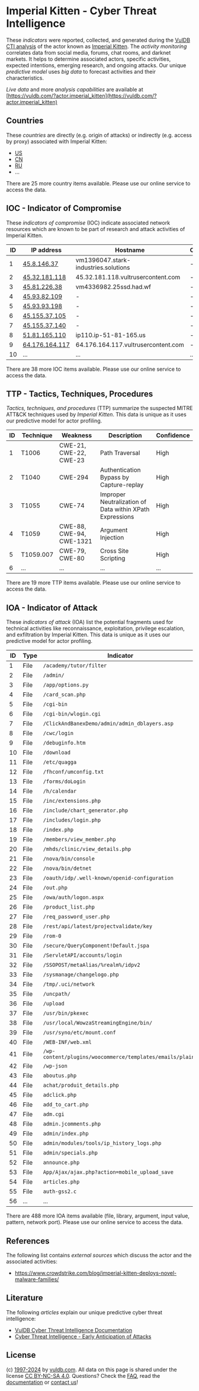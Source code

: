 # Imperial Kitten - Cyber Threat Intelligence

These _indicators_ were reported, collected, and generated during the [VulDB CTI analysis](https://vuldb.com/?kb.cti) of the actor known as [Imperial Kitten](https://vuldb.com/?actor.imperial_kitten). The _activity monitoring_ correlates data from social media, forums, chat rooms, and darknet markets. It helps to determine associated actors, specific activities, expected intentions, emerging research, and ongoing attacks. Our unique _predictive model_ uses _big data_ to forecast activities and their characteristics.

_Live data_ and more _analysis capabilities_ are available at [https://vuldb.com/?actor.imperial_kitten](https://vuldb.com/?actor.imperial_kitten)

## Countries

These _countries_ are directly (e.g. origin of attacks) or indirectly (e.g. access by proxy) associated with Imperial Kitten:

* [US](https://vuldb.com/?country.us)
* [CN](https://vuldb.com/?country.cn)
* [RU](https://vuldb.com/?country.ru)
* ...

There are 25 more country items available. Please use our online service to access the data.

## IOC - Indicator of Compromise

These _indicators of compromise_ (IOC) indicate associated network resources which are known to be part of research and attack activities of Imperial Kitten.

ID | IP address | Hostname | Campaign | Confidence
-- | ---------- | -------- | -------- | ----------
1 | [45.8.146.37](https://vuldb.com/?ip.45.8.146.37) | vm1396047.stark-industries.solutions | - | High
2 | [45.32.181.118](https://vuldb.com/?ip.45.32.181.118) | 45.32.181.118.vultrusercontent.com | - | Medium
3 | [45.81.226.38](https://vuldb.com/?ip.45.81.226.38) | vm4336982.25ssd.had.wf | - | High
4 | [45.93.82.109](https://vuldb.com/?ip.45.93.82.109) | - | - | High
5 | [45.93.93.198](https://vuldb.com/?ip.45.93.93.198) | - | - | High
6 | [45.155.37.105](https://vuldb.com/?ip.45.155.37.105) | - | - | High
7 | [45.155.37.140](https://vuldb.com/?ip.45.155.37.140) | - | - | High
8 | [51.81.165.110](https://vuldb.com/?ip.51.81.165.110) | ip110.ip-51-81-165.us | - | High
9 | [64.176.164.117](https://vuldb.com/?ip.64.176.164.117) | 64.176.164.117.vultrusercontent.com | - | Medium
10 | ... | ... | ... | ...

There are 38 more IOC items available. Please use our online service to access the data.

## TTP - Tactics, Techniques, Procedures

_Tactics, techniques, and procedures_ (TTP) summarize the suspected MITRE ATT&CK techniques used by _Imperial Kitten_. This data is unique as it uses our predictive model for actor profiling.

ID | Technique | Weakness | Description | Confidence
-- | --------- | -------- | ----------- | ----------
1 | T1006 | CWE-21, CWE-22, CWE-23 | Path Traversal | High
2 | T1040 | CWE-294 | Authentication Bypass by Capture-replay | High
3 | T1055 | CWE-74 | Improper Neutralization of Data within XPath Expressions | High
4 | T1059 | CWE-88, CWE-94, CWE-1321 | Argument Injection | High
5 | T1059.007 | CWE-79, CWE-80 | Cross Site Scripting | High
6 | ... | ... | ... | ...

There are 19 more TTP items available. Please use our online service to access the data.

## IOA - Indicator of Attack

These _indicators of attack_ (IOA) list the potential fragments used for technical activities like reconnaissance, exploitation, privilege escalation, and exfiltration by Imperial Kitten. This data is unique as it uses our predictive model for actor profiling.

ID | Type | Indicator | Confidence
-- | ---- | --------- | ----------
1 | File | `/academy/tutor/filter` | High
2 | File | `/admin/` | Low
3 | File | `/app/options.py` | High
4 | File | `/card_scan.php` | High
5 | File | `/cgi-bin` | Medium
6 | File | `/cgi-bin/wlogin.cgi` | High
7 | File | `/ClickAndBanexDemo/admin/admin_dblayers.asp` | High
8 | File | `/cwc/login` | Medium
9 | File | `/debuginfo.htm` | High
10 | File | `/download` | Medium
11 | File | `/etc/quagga` | Medium
12 | File | `/fhconf/umconfig.txt` | High
13 | File | `/forms/doLogin` | High
14 | File | `/h/calendar` | Medium
15 | File | `/inc/extensions.php` | High
16 | File | `/include/chart_generator.php` | High
17 | File | `/includes/login.php` | High
18 | File | `/index.php` | Medium
19 | File | `/members/view_member.php` | High
20 | File | `/mhds/clinic/view_details.php` | High
21 | File | `/nova/bin/console` | High
22 | File | `/nova/bin/detnet` | High
23 | File | `/oauth/idp/.well-known/openid-configuration` | High
24 | File | `/out.php` | Medium
25 | File | `/owa/auth/logon.aspx` | High
26 | File | `/product_list.php` | High
27 | File | `/req_password_user.php` | High
28 | File | `/rest/api/latest/projectvalidate/key` | High
29 | File | `/rom-0` | Low
30 | File | `/secure/QueryComponent!Default.jspa` | High
31 | File | `/ServletAPI/accounts/login` | High
32 | File | `/SSOPOST/metaAlias/%realm%/idpv2` | High
33 | File | `/sysmanage/changelogo.php` | High
34 | File | `/tmp/.uci/network` | High
35 | File | `/uncpath/` | Medium
36 | File | `/upload` | Low
37 | File | `/usr/bin/pkexec` | High
38 | File | `/usr/local/WowzaStreamingEngine/bin/` | High
39 | File | `/usr/syno/etc/mount.conf` | High
40 | File | `/WEB-INF/web.xml` | High
41 | File | `/wp-content/plugins/woocommerce/templates/emails/plain/` | High
42 | File | `/wp-json` | Medium
43 | File | `aboutus.php` | Medium
44 | File | `achat/produit_details.php` | High
45 | File | `adclick.php` | Medium
46 | File | `add_to_cart.php` | High
47 | File | `adm.cgi` | Low
48 | File | `admin.jcomments.php` | High
49 | File | `admin/index.php` | High
50 | File | `admin/modules/tools/ip_history_logs.php` | High
51 | File | `admin/specials.php` | High
52 | File | `announce.php` | Medium
53 | File | `App/Ajax/ajax.php?action=mobile_upload_save` | High
54 | File | `articles.php` | Medium
55 | File | `auth-gss2.c` | Medium
56 | ... | ... | ...

There are 488 more IOA items available (file, library, argument, input value, pattern, network port). Please use our online service to access the data.

## References

The following list contains _external sources_ which discuss the actor and the associated activities:

* https://www.crowdstrike.com/blog/imperial-kitten-deploys-novel-malware-families/

## Literature

The following _articles_ explain our unique predictive cyber threat intelligence:

* [VulDB Cyber Threat Intelligence Documentation](https://vuldb.com/?kb.cti)
* [Cyber Threat Intelligence - Early Anticipation of Attacks](https://www.scip.ch/en/?labs.20201022)

## License

(c) [1997-2024](https://vuldb.com/?kb.changelog) by [vuldb.com](https://vuldb.com/?kb.about). All data on this page is shared under the license [CC BY-NC-SA 4.0](https://creativecommons.org/licenses/by-nc-sa/4.0/). Questions? Check the [FAQ](https://vuldb.com/?kb.faq), read the [documentation](https://vuldb.com/?kb) or [contact us](https://vuldb.com/?contact)!
